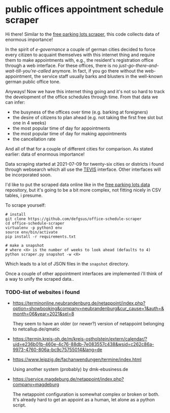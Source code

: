 # public offices appointment schedule scraper

Hi there! Similar to the 
[free parking lots scraper](https://github.com/defgsus/parking-scraper/),
this code collects data of enormous importance! 

In the spirit of *e-governance* a couple of german cities decided 
to force every citizen to acquaint themselves with this internet thing
and require them to make appointments with, e.g., the resident's 
registration office through a web interface. For these offices, 
there is no *just-go-there-and-wait-till-you're-called* anymore. 
In fact, if you go there without the web-appointment, the
service staff usually barks and blusters in the well-known
german public office tone.  

Anyways! Now we have this internet thing going and it's not so hard to 
track the development of the office schedules through time. From that
data we can infer:

- the busyness of the offices over time (e.g. barking at foreigners)
- the desire of citizens to plan ahead (e.g. not taking the first
free slot but one in 4 weeks)
- the most popular time of day for appointments
- the most popular time of day for making appointments
- the cancellation rate 

And all of that for a couple of different cities for comparison. 
As stated earlier: data of enormous importance!

Data scraping started at 2021-07-09 for twenty-six cities or districts 
i found through websearch which all use the 
[TEVIS](https://www.kommunix.de/produkte/tevis/) interface.
Other interfaces will be incorporated soon.

I'd like to put the scraped data online like in the
[free parking lots data](https://github.com/defgsus/parking-data/) repository,
but it's going to be a bit more complex, not fitting nicely in CSV tables, i presume.

To scrape yourself:

```shell script
# install
git clone https://github.com/defgsus/office-schedule-scraper
cd office-schedule-scraper
virtualenv -p python3 env
source env/bin/activate
pip install -r requirements.txt

# make a snapshot
# where <X> is the number of weeks to look ahead (defaults to 4)
python scraper.py snapshot -w <X>
```

Which leads to a lot of JSON files in the `snapshot` directory. 

Once a couple of other appointment interfaces are implemented i'll think
of a way to unify the scraped data..




### TODO-list of websites i found

- https://terminonline.neubrandenburg.de/netappoint/index.php?option=showbooking&company=neubrandenburg&cur_cause=1&auth=&month=06&year=2021&sel=8
  
  They seem to have an older (or newer?) version of netappoint belonging to netcallup.de/qmatic

- https://termin.kreis-oh.de/m/kreis-ostholstein/extern/calendar/?uid=e236b01b-460e-4c76-88db-7e083557c438&wsid=c262c86a-9973-4760-806a-bc9c75755014&lang=de
- https://www.leipzig.de/fachanwendungen/termine/index.html

  Using another system (probably) by dmk-ebusiness.de
  
- https://service.magdeburg.de/netappoint/index.php?company=magdeburg
  
  The netappoint configuration is somewhat complex or broken or both. It's
  already hard to get an appoint as a human, let alone as a python script.